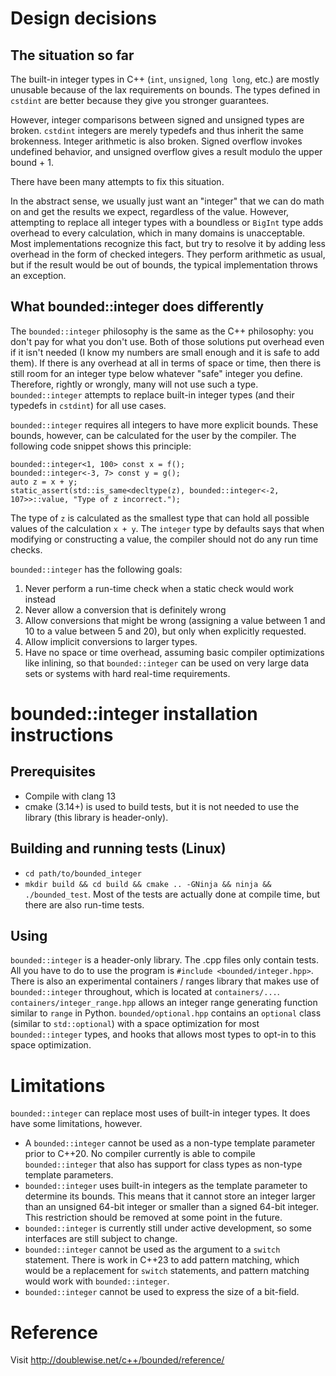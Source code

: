 # Design decisions

## The situation so far

The built-in integer types in C++ (`int`, `unsigned`, `long long`, etc.) are mostly unusable because of the lax requirements on bounds. The types defined in `cstdint` are better because they give you stronger guarantees.

However, integer comparisons between signed and unsigned types are broken. `cstdint` integers are merely typedefs and thus inherit the same brokenness. Integer arithmetic is also broken. Signed overflow invokes undefined behavior, and unsigned overflow gives a result modulo the upper bound + 1.

There have been many attempts to fix this situation.

In the abstract sense, we usually just want an "integer" that we can do math on and get the results we expect, regardless of the value. However, attempting to replace all integer types with a boundless or `BigInt` type adds overhead to every calculation, which in many domains is unacceptable. Most implementations recognize this fact, but try to resolve it by adding less overhead in the form of checked integers. They perform arithmetic as usual, but if the result would be out of bounds, the typical implementation throws an exception.

## What bounded::integer does differently

The `bounded::integer` philosophy is the same as the C++ philosophy: you don't pay for what you don't use. Both of those solutions put overhead even if it isn't needed (I know my numbers are small enough and it is safe to add them). If there is any overhead at all in terms of space or time, then there is still room for an integer type below whatever "safe" integer you define. Therefore, rightly or wrongly, many will not use such a type. `bounded::integer` attempts to replace built-in integer types (and their typedefs in `cstdint`) for all use cases.

`bounded::integer` requires all integers to have more explicit bounds. These bounds, however, can be calculated for the user by the compiler. The following code snippet shows this principle:

	bounded::integer<1, 100> const x = f();
	bounded::integer<-3, 7> const y = g();
	auto z = x + y;
	static_assert(std::is_same<decltype(z), bounded::integer<-2, 107>>::value, "Type of z incorrect.");

The type of `z` is calculated as the smallest type that can hold all possible values of the calculation `x + y`. The `integer` type by defaults says that when modifying or constructing a value, the compiler should not do any run time checks.

`bounded::integer` has the following goals:
1. Never perform a run-time check when a static check would work instead
2. Never allow a conversion that is definitely wrong
3. Allow conversions that might be wrong (assigning a value between 1 and 10 to a value between 5 and 20), but only when explicitly requested.
4. Allow implicit conversions to larger types.
5. Have no space or time overhead, assuming basic compiler optimizations like inlining, so that `bounded::integer` can be used on very large data sets or systems with hard real-time requirements.

# bounded::integer installation instructions

## Prerequisites

* Compile with clang 13
* cmake (3.14+) is used to build tests, but it is not needed to use the library (this library is header-only).

## Building and running tests (Linux)

* `cd path/to/bounded_integer`
* `mkdir build && cd build && cmake .. -GNinja && ninja && ./bounded_test`. Most of the tests are actually done at compile time, but there are also run-time tests.

## Using

`bounded::integer` is a header-only library. The .cpp files only contain tests. All you have to do to use the program is `#include <bounded/integer.hpp>`. There is also an experimental containers / ranges library that makes use of `bounded::integer` throughout, which is located at `containers/...`. `containers/integer_range.hpp` allows an integer range generating function similar to `range` in Python. `bounded/optional.hpp` contains an `optional` class (similar to `std::optional`) with a space optimization for most `bounded::integer` types, and hooks that allows most types to opt-in to this space optimization.

# Limitations

`bounded::integer` can replace most uses of built-in integer types. It does have some limitations, however.

* A `bounded::integer` cannot be used as a non-type template parameter prior to C++20. No compiler currently is able to compile `bounded::integer` that also has support for class types as non-type template parameters.
* `bounded::integer` uses built-in integers as the template parameter to determine its bounds. This means that it cannot store an integer larger than an unsigned 64-bit integer or smaller than a signed 64-bit integer. This restriction should be removed at some point in the future.
* `bounded::integer` is currently still under active development, so some interfaces are still subject to change.
* `bounded::integer` cannot be used as the argument to a `switch` statement. There is work in C++23 to add pattern matching, which would be a replacement for `switch` statements, and pattern matching would work with `bounded::integer`.
* `bounded::integer` cannot be used to express the size of a bit-field.

# Reference

Visit http://doublewise.net/c++/bounded/reference/
